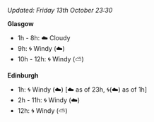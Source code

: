 *Updated: Friday 13th October 23:30*

**Glasgow**

* 1h - 8h: :cloud: Cloudy
* 9h: :cyclone: Windy (:cloud:)
* 10h - 12h: :cyclone: Windy (:partly_sunny:)

**Edinburgh**

* 1h: :cyclone: Windy (:cloud:) [:cloud: as of 23h, :cyclone:(:cloud:) as of 1h]
* 2h - 11h: :cyclone: Windy (:cloud:)
* 12h: :cyclone: Windy (:partly_sunny:)
